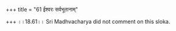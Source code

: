 +++
title = "61 ईश्वरः सर्वभूतानाम्"

+++
।।18.61।। Sri Madhvacharya did not comment on this sloka.
